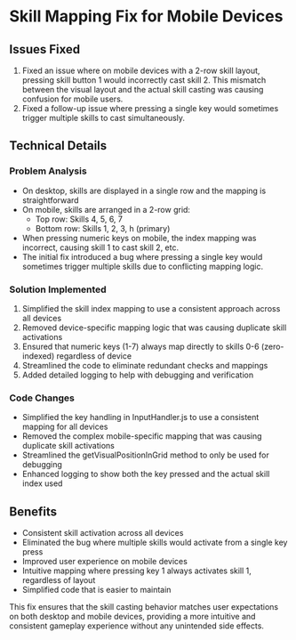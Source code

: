 # Skill Mapping Fix for Mobile Devices

## Issues Fixed
1. Fixed an issue where on mobile devices with a 2-row skill layout, pressing skill button 1 would incorrectly cast skill 2. This mismatch between the visual layout and the actual skill casting was causing confusion for mobile users.
2. Fixed a follow-up issue where pressing a single key would sometimes trigger multiple skills to cast simultaneously.

## Technical Details

### Problem Analysis
- On desktop, skills are displayed in a single row and the mapping is straightforward
- On mobile, skills are arranged in a 2-row grid:
  * Top row: Skills 4, 5, 6, 7
  * Bottom row: Skills 1, 2, 3, h (primary)
- When pressing numeric keys on mobile, the index mapping was incorrect, causing skill 1 to cast skill 2, etc.
- The initial fix introduced a bug where pressing a single key would sometimes trigger multiple skills due to conflicting mapping logic.

### Solution Implemented
1. Simplified the skill index mapping to use a consistent approach across all devices
2. Removed device-specific mapping logic that was causing duplicate skill activations
3. Ensured that numeric keys (1-7) always map directly to skills 0-6 (zero-indexed) regardless of device
4. Streamlined the code to eliminate redundant checks and mappings
5. Added detailed logging to help with debugging and verification

### Code Changes
- Simplified the key handling in InputHandler.js to use a consistent mapping for all devices
- Removed the complex mobile-specific mapping that was causing duplicate skill activations
- Streamlined the getVisualPositionInGrid method to only be used for debugging
- Enhanced logging to show both the key pressed and the actual skill index used

## Benefits
- Consistent skill activation across all devices
- Eliminated the bug where multiple skills would activate from a single key press
- Improved user experience on mobile devices
- Intuitive mapping where pressing key 1 always activates skill 1, regardless of layout
- Simplified code that is easier to maintain

This fix ensures that the skill casting behavior matches user expectations on both desktop and mobile devices, providing a more intuitive and consistent gameplay experience without any unintended side effects.